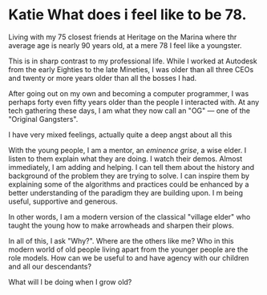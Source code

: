 # Katie What does i feel like to be 78.

Living with my 75 closest friends at Heritage on the Marina where thr average age is nearly 90 years old, at a mere 78 I feel like a youngster.

This is in sharp contrast to my professional life. While I worked at Autodesk from the early Eighties to the late Mineties, I was older than all three CEOs and twenty or more years older than all the bosses I had.

After going out on my own and becoming a computer programmer, I was perhaps forty even fifty years older than the people I interacted with. At any tech gathering these days, I am what they now call an "OG" — one of the "Original Gangsters".

I have very mixed feelings, actually quite a deep angst about all this

With the young people, I am a mentor, an _eminence grise_, a wise elder. I listen to them explain what they are doing. I watch their demos. Almost immediately, I am adding and helping. I can tell them about the history and background of the problem they are trying to solve. I can inspire them by explaining some of the algorithms and practices could be enhanced by a better understanding of the paradigm they are building upon. I m being useful, supportive and generous.

In other words, I am a modern version of the classical "village elder" who taught the young how to make arrowheads and sharpen their plows.

In all of this, I ask "Why?". Where are the others like me? Who in this modern world of old people living apart from the younger people are the role models. How can we be useful to and have agency with our children and all our descendants?

What will I be doing when I grow old?



